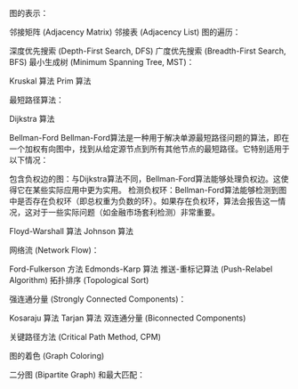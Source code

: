 图的表示：

邻接矩阵 (Adjacency Matrix)
邻接表 (Adjacency List)
图的遍历：

深度优先搜索 (Depth-First Search, DFS)
广度优先搜索 (Breadth-First Search, BFS)
最小生成树 (Minimum Spanning Tree, MST)：

Kruskal 算法
Prim 算法

最短路径算法：

Dijkstra 算法



Bellman-Ford
Bellman-Ford算法是一种用于解决单源最短路径问题的算法，即在一个加权有向图中，找到从给定源节点到所有其他节点的最短路径。它特别适用于以下情况：

包含负权边的图：与Dijkstra算法不同，Bellman-Ford算法能够处理负权边。这使得它在某些实际应用中更为实用。
检测负权环：Bellman-Ford算法能够检测到图中是否存在负权环（即总权重为负数的环）。如果存在负权环，算法会报告这一情况，这对于一些实际问题（如金融市场套利检测）非常重要。




Floyd-Warshall 算法
Johnson 算法

网络流 (Network Flow)：

Ford-Fulkerson 方法
Edmonds-Karp 算法
推送-重标记算法 (Push-Relabel Algorithm)
拓扑排序 (Topological Sort)

强连通分量 (Strongly Connected Components)：

Kosaraju 算法
Tarjan 算法
双连通分量 (Biconnected Components)

关键路径方法 (Critical Path Method, CPM)

图的着色 (Graph Coloring)

二分图 (Bipartite Graph) 和最大匹配：